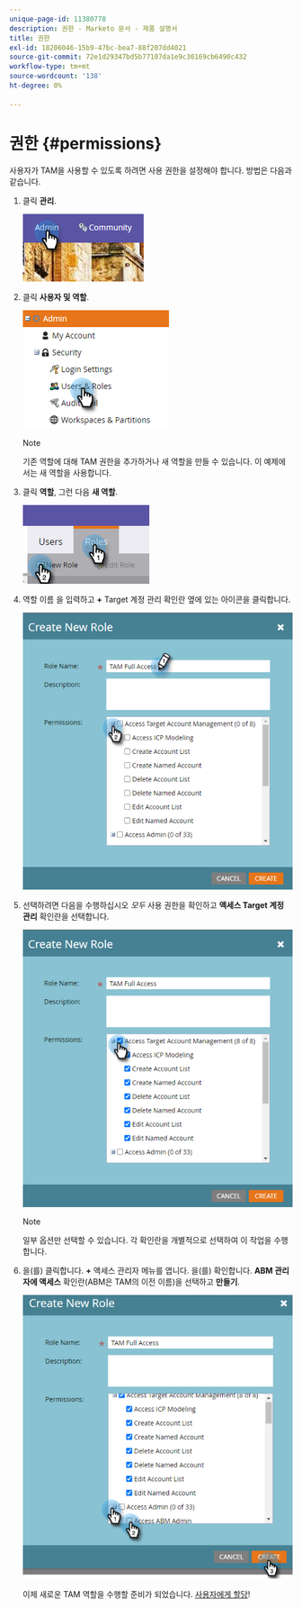 ```yaml
---
unique-page-id: 11380778
description: 권한 - Marketo 문서 - 제품 설명서
title: 권한
exl-id: 18206046-15b9-47bc-bea7-88f207dd4021
source-git-commit: 72e1d29347bd5b77107da1e9c30169cb6490c432
workflow-type: tm+mt
source-wordcount: '138'
ht-degree: 0%

---
```


# 권한 {#permissions}

사용자가 TAM을 사용할 수 있도록 하려면 사용 권한을 설정해야 합니다. 방법은 다음과 같습니다.

1. 클릭 **관리**.

   ![](assets/one-2.png)

1. 클릭 **사용자 및 역할**.

   ![](assets/two-2.png)

   >[!NOTE]
   >
   >기존 역할에 대해 TAM 권한을 추가하거나 새 역할을 만들 수 있습니다. 이 예제에서는 새 역할을 사용합니다.

1. 클릭 **역할**, 그런 다음 **새 역할**.

   ![](assets/three-2.png)

1. 역할 이름 을 입력하고 **+** Target 계정 관리 확인란 옆에 있는 아이콘을 클릭합니다.

   ![](assets/permissions-4.png)

1. 선택하려면 다음을 수행하십시오 _모두_ 사용 권한을 확인하고 **액세스 Target 계정 관리** 확인란을 선택합니다.

   ![](assets/permissions-5.png)

   >[!NOTE]
   >
   >일부 옵션만 선택할 수 있습니다. 각 확인란을 개별적으로 선택하여 이 작업을 수행합니다.

1. 을(를) 클릭합니다. **+** 액세스 관리자 메뉴를 엽니다. 을(를) 확인합니다. **ABM 관리자에 액세스** 확인란(ABM은 TAM의 이전 이름)을 선택하고 **만들기**.

   ![](assets/permissions-6.png)

   이제 새로운 TAM 역할을 수행할 준비가 되었습니다. [사용자에게 할당](/help/marketo/product-docs/administration/users-and-roles/managing-user-roles-and-permissions.md#assign-roles-to-a-user)!
